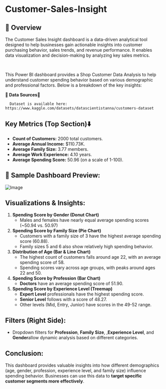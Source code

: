 # Customer-Sales-Insight
## 📌 Overview
<p>The Customer Sales Insight dashboard is a data-driven analytical tool designed to help businesses gain actionable insights into customer purchasing behavior, sales trends, and revenue performance. It enables data visualization and decision-making by analyzing key sales metrics.</p>
<br>
<p>This Power BI dashboard provides a Shop Customer Data Analysis to help understand customer spending behavior based on various demographic and professional factors. Below is a breakdown of the key insights:</p>

 <b>📂 Data Sources</b>🔽<br>
 
      Dataset is available here: https://www.kaggle.com/datasets/datascientistanna/customers-dataset

## Key Metrics (Top Section)⬇️
   * <b>Count of Customers:</b> 2000 total customers.
   * <b>Average Annual Income:</b> $110.73K.
   * <b>Average Family Size:</b> 3.77 members.
   * <b>Average Work Experience:</b> 4.10 years.
   * <b>Average Spending Score:</b> 50.96 (on a scale of 1-100).

## 📸 Sample Dashboard Preview:
![Image](https://github.com/user-attachments/assets/fa6885af-6ebf-463d-9ec8-440faa4fef7a)

## Visualizations & Insights:
   1. <b>Spending Score by Gender (Donut Chart)</b> 
      * Males and females have nearly equal average spending scores (~50.94 vs. 50.97)
   2. <b>Spending Score by Family Size (Pie Chart)</b> 
      * Customers with a family size of 3 have the highest average spending score (60.88).
      * Family sizes 5 and 6 also show relatively high spending behavior.
   3. <b>Distribution of Age (Bar & Line Chart)</b> 
      * The highest count of customers falls around age 22, with an average spending score of 58.
      * Spending scores vary across age groups, with peaks around ages 22 and 50.
   4. <b>Spending Score by Profession (Bar Chart)</b> 
      * <b>Doctors</b>  have an average spending score of 51.90.
   5. <b>Spending Score by Experience Level (Treemap)</b> 
      * <b>Expert Level</b>  professionals have the highest spending score.
      * <b>Senior Level</b> follows with a score of 48.27.
      * Other levels (Mid, Entry, Junior) have scores in the 49-52 range.

## Filters (Right Side):
   * <p>Dropdown filters for <b>Profession</b>, <b>Family Size</b>, ,<b>Experience Level</b>, and <b>Gender</b>allow dynamic analysis based on different categories.
</p>

## Conclusion:
<p>This dashboard provides valuable insights into how different demographics (age, gender, profession, experience level, and family size) influence spending behavior. Businesses can use this data to <b>target specific customer segments more effectively</b>.
</p>






       
 
 
 

